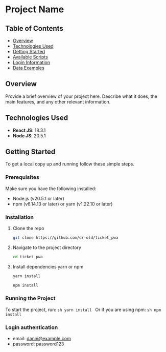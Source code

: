 # Project Name

## Table of Contents
- [Overview](#overview)
- [Technologies Used](#technologies-used)
- [Getting Started](#getting-started)
- [Available Scripts](#available-scripts)
- [Login Information](#login-information)
- [Data Examples](#data-examples)

## Overview
Provide a brief overview of your project here. Describe what it does, the main features, and any other relevant information.

## Technologies Used
- **React JS**: 18.3.1
- **Node JS**: 20.5.1

## Getting Started
To get a local copy up and running follow these simple steps.

### Prerequisites
Make sure you have the following installed:
- Node.js (v20.5.1 or later)
- npm (v6.14.13 or later) or yarn (v1.22.10 or later)

### Installation
1. Clone the repo
    ```sh
    git clone https://github.com/dr-old/ticket_pwa
    ```
2. Navigate to the project directory
    ```sh
    cd ticket_pwa
    ```
3. Install dependencies yarn or npm
    ```sh
    yarn install
    ```
    ```sh
    npm install
    ```

### Running the Project

To start the project, run:
    ```sh
    yarn install
    ```
Or if you are using npm:
    ```sh
    npm install
    ```

### Login authentication

- email: danni@example.com
- password: password123